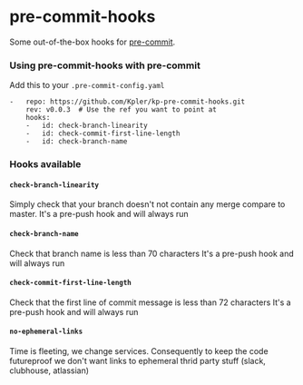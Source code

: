 pre-commit-hooks
================

Some out-of-the-box hooks for [pre-commit](https://github.com/pre-commit/pre-commit).

### Using pre-commit-hooks with pre-commit

Add this to your `.pre-commit-config.yaml`

    -   repo: https://github.com/Kpler/kp-pre-commit-hooks.git
        rev: v0.0.3  # Use the ref you want to point at
        hooks:
        -   id: check-branch-linearity
        -   id: check-commit-first-line-length
        -   id: check-branch-name

### Hooks available

#### `check-branch-linearity`
Simply check that your branch doesn't not contain any merge compare to master.
It's a pre-push hook and will always run

#### `check-branch-name`
Check that branch name is less than 70 characters
It's a pre-push hook and will always run

#### `check-commit-first-line-length`
Check that the first line of commit message is less than 72 characters
It's a pre-push hook and will always run

#### `no-ephemeral-links`
Time is fleeting, we change services.
Consequently to keep the code futureproof we don't
want links to ephemeral thrid party stuff (slack, clubhouse, atlassian)
